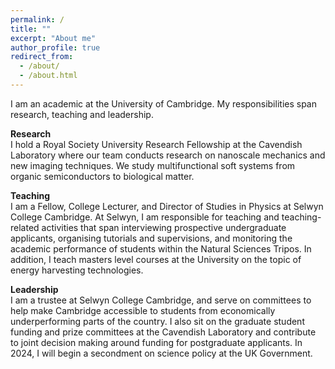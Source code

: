 ```yaml
---
permalink: /
title: ""
excerpt: "About me"
author_profile: true
redirect_from: 
  - /about/
  - /about.html
---
```



I am an academic at the University of Cambridge. My responsibilities span research, teaching and leadership. 

**Research**   
I hold a Royal Society University Research Fellowship at the Cavendish Laboratory where our team conducts research on nanoscale mechanics and new imaging techniques. We study multifunctional soft systems from organic semiconductors to biological matter. 

**Teaching**  
I am a Fellow, College Lecturer, and Director of Studies in Physics at Selwyn College Cambridge. At Selwyn, I am responsible for teaching and teaching-related activities that span interviewing prospective undergraduate applicants, organising tutorials and supervisions, and monitoring the academic performance of students within the Natural Sciences Tripos. In addition, I teach masters level courses at the University on the topic of energy harvesting technologies.

**Leadership**  
I am a trustee at Selwyn College Cambridge, and serve on committees to help make Cambridge accessible to students from economically underperforming parts of the country. I also sit on the graduate student funding and prize committees at the Cavendish Laboratory and contribute to joint decision making around funding for postgraduate applicants. 
In 2024, I will begin a secondment on science policy at the UK Government.
